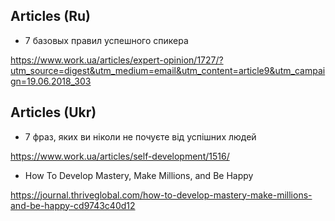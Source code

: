 ## Articles (Ru)

- 7 базовых правил успешного спикера

https://www.work.ua/articles/expert-opinion/1727/?utm_source=digest&utm_medium=email&utm_content=article9&utm_campaign=19.06.2018_303


## Articles (Ukr)

- 7 фраз, яких ви ніколи не почуєте від успішних людей

https://www.work.ua/articles/self-development/1516/

- How To Develop Mastery, Make Millions, and Be Happy

https://journal.thriveglobal.com/how-to-develop-mastery-make-millions-and-be-happy-cd9743c40d12
